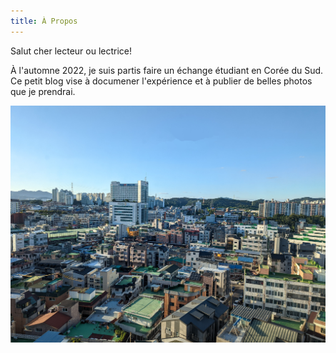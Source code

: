 ```yaml
---
title: À Propos
---
```


Salut cher lecteur ou lectrice!

À l'automne 2022, je suis partis faire un échange étudiant en Corée du Sud.
Ce petit blog vise à documener l'expérience et à publier de belles photos que je prendrai.

![Image](./img/6636add3b9d7e4ea41da3f4ccc6ea204.jpg)
